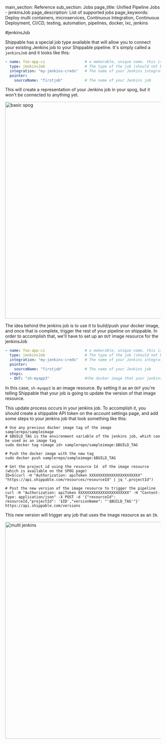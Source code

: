 main_section: Reference
sub_section: Jobs
page_title: Unified Pipeline Jobs - jenkinsJob
page_description: List of supported jobs
page_keywords: Deploy multi containers, microservices, Continuous Integration, Continuous Deployment, CI/CD, testing, automation, pipelines, docker, lxc, jenkins

#jenkinsJob

Shippable has a special job type available that will allow you to connect your existing Jenkins job to your Shippable pipeline. It's simply called a `jenkinsJob` and it looks like this:

```yml
- name: foo-app-ci                  # a memorable, unique name. this is how your job will be referred to in shippable pipelines
  type: jenkinsJob                  # The type of the job (should not be changed by the user)
  integration: "my-jenkins-creds"   # The name of your Jenkins integration (created via accountSettings page)
  pointer:
    sourceName: "firstjob"          # The name of your Jenkins job
```

This will create a representation of your Jenkins job in your spog, but it won't be connected to anything yet.

<img src="/pipelines/images/resources/jenkinsJob/jenkins1.png" alt="basic spog" style="width:700px;"/>

The idea behind the jenkins job is to use it to build/push your docker image, and once that is complete, trigger the rest of your pipeline on shippable. In order to accomplish that, we'll have to set up an `OUT` image resource for the jenkinsJob

```yml
- name: foo-app-ci                  # a memorable, unique name. this is how your job will be referred to in shippable pipelines
  type: jenkinsJob                  # The type of the job (should not be changed by the user)
  integration: "my-jenkins-creds"   # The name of your Jenkins integration (created via accountSettings page)
  pointer:
    sourceName: "firstjob"          # The name of your Jenkins job
  steps:
  - OUT: "sh-myapp3"                #the docker image that your jenkins job pushed to a repository
```

In this case, `sh-myapp3` is an image resource. By setting it as an `OUT` you're telling Shippable that your job is going to update the version of that image resource.

This update process occurs in your jenkins job.  To accomplish it, you should create a shippable API token on the account settings page, and add some steps to your jenkins job that look something like this:
```
# Use any previous docker image tag of the image samplerepo/sampleimage
# $BUILD_TAG is the environment variable of the jenkins job, which can be used as an image tag
sudo docker tag <image id> samplerepo/sampleimage:$BUILD_TAG

# Push the docker image with the new tag
sudo docker push samplerepo/sampleimage:$BUILD_TAG

# Get the project id using the resource Id  of the image resource (which is available on the SPOG page)
ID=$(curl -H "Authorization: apiToken XXXXXXXXXXXXXXXXXXXXXXX" "https://api.shippable.com/resources/resourceId" | jq ".projectId")

# Post the new version of the image resource to trigger the pipeline
curl -H "Authorization: apiToken XXXXXXXXXXXXXXXXXXXXXXX" -H "Content-Type: application/json" -X POST -d '{"resourceId": resourceId,"projectId": '$ID',"versionName": "'$BUILD_TAG'"}' https://api.shippable.com/versions
```

This new version will trigger any job that uses the image resource as an `IN`.

<img src="/pipelines/images/resources/jenkinsJob/jenkins2.png" alt="multi jenkins" style="width:700px;"/>
